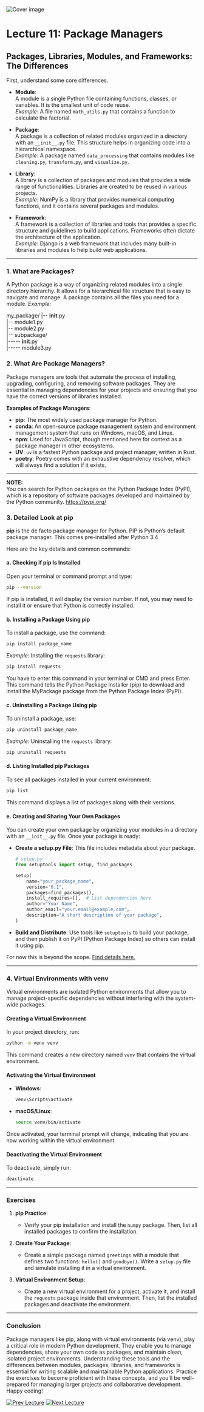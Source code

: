 ![Cover image](https://media.licdn.com/dms/image/v2/D5612AQHAUKwDFm3oxg/article-cover_image-shrink_720_1280/article-cover_image-shrink_720_1280/0/1695482293859?e=2147483647&v=beta&t=D2MqjYLj9jOAcOrXCXVRlzKVvRF16HE0hgg4yy3p678)

# Lecture 11: Package Managers

## Packages, Libraries, Modules, and Frameworks: The Differences
First, understand some core differences.

- **Module**:  
  A module is a single Python file containing functions, classes, or variables. It is the smallest unit of code reuse.  
  *Example*: A file named `math_utils.py` that contains a function to calculate the factorial.

- **Package**:  
  A package is a collection of related modules organized in a directory with an `__init__.py` file. This structure helps in organizing code into a hierarchical namespace.  
  *Example*: A package named `data_processing` that contains modules like `cleaning.py`, `transform.py`, and `visualize.py`.

- **Library**:  
  A library is a collection of packages and modules that provides a wide range of functionalities. Libraries are created to be reused in various projects.  
  *Example*: NumPy is a library that provides numerical computing functions, and it contains several packages and modules.

- **Framework**:  
  A framework is a collection of libraries and tools that provides a specific structure and guidelines to build applications. Frameworks often dictate the architecture of the application.  
  *Example*: Django is a web framework that includes many built-in libraries and modules to help build web applications.

---

### 1. What are Packages?
A Python package is a way of organizing related modules into a single directory hierarchy. It allows for a hierarchical file structure that is easy to navigate and manage. A package contains all the files you need for a module. 
*Example:*

my_package/
|-- __init__.py  
|-- module1.py  
|-- module2.py  
|-- subpackage/  
|----- __init__.py  
|----- module3.py


### 2. What Are Package Managers?

Package managers are tools that automate the process of installing, upgrading, configuring, and removing software packages. They are essential in managing dependencies for your projects and ensuring that you have the correct versions of libraries installed.

**Examples of Package Managers**:
- **pip**: The most widely used package manager for Python.
- **conda**: An open-source package management system and environment management system that runs on Windows, macOS, and Linux.
- **npm**: Used for JavaScript, though mentioned here for context as a package manager in other ecosystems.
- **UV**: `uv` is a fastest Python package and project manager, written in Rust.
- **poetry**: Poetry comes with an exhaustive dependency resolver, which will always find a solution if it exists.

---

**NOTE:**  
You can search for Python packages on the Python Package Index (PyPI), which is a repository of software packages developed and maintained by the Python community. https://pypi.org/



### 3. Detailed Look at pip

**pip** is the de facto package manager for Python. PIP is Python’s default package manager. This comes pre-installed after Python 3.4

Here are the key details and common commands:

#### a. Checking if pip Is Installed

Open your terminal or command prompt and type:
```bash
pip --version
```
If pip is installed, it will display the version number. If not, you may need to install it or ensure that Python is correctly installed.

#### b. Installing a Package Using pip

To install a package, use the command:
```bash
pip install package_name
```
*Example*: Installing the `requests` library:
```bash
pip install requests
```

You have to enter this command in your terminal or CMD and press Enter. This command tells the Python Package Installer (pip) to download and install the MyPackage package from the Python Package Index (PyPI).

#### c. Uninstalling a Package Using pip

To uninstall a package, use:
```bash
pip uninstall package_name
```
*Example*: Uninstalling the `requests` library:
```bash
pip uninstall requests
```

#### d. Listing Installed pip Packages

To see all packages installed in your current environment:
```bash
pip list
```
This command displays a list of packages along with their versions.

#### e. Creating and Sharing Your Own Packages

You can create your own package by organizing your modules in a directory with an `__init__.py` file. Once your package is ready:
- **Create a setup.py File**: This file includes metadata about your package.
  ```python
  # setup.py
  from setuptools import setup, find_packages

  setup(
      name="your_package_name",
      version="0.1",
      packages=find_packages(),
      install_requires=[],  # List dependencies here
      author="Your Name",
      author_email="your.email@example.com",
      description="A short description of your package",
  )
  ```
- **Build and Distribute**: Use tools like `setuptools` to build your package, and then publish it on PyPI (Python Package Index) so others can install it using pip.

For now this is beyond the scope. [Find details here.](https://packaging.python.org/en/latest/tutorials/packaging-projects/)

---

### 4. Virtual Environments with venv

Virtual environments are isolated Python environments that allow you to manage project-specific dependencies without interfering with the system-wide packages.

#### Creating a Virtual Environment

In your project directory, run:
```bash
python -m venv venv
```
This command creates a new directory named `venv` that contains the virtual environment.

#### Activating the Virtual Environment

- **Windows**:
  ```bash
  venv\Scripts\activate
  ```
- **macOS/Linux**:
  ```bash
  source venv/bin/activate
  ```

Once activated, your terminal prompt will change, indicating that you are now working within the virtual environment.

#### Deactivating the Virtual Environment

To deactivate, simply run:
```bash
deactivate
```

---



### Exercises

1. **pip Practice**:  
   - Verify your pip installation and install the `numpy` package. Then, list all installed packages to confirm the installation.

2. **Create Your Package**:  
   - Create a simple package named `greetings` with a module that defines two functions: `hello()` and `goodbye()`. Write a `setup.py` file and simulate installing it in a virtual environment.

3. **Virtual Environment Setup**:  
   - Create a new virtual environment for a project, activate it, and install the `requests` package inside that environment. Then, list the installed packages and deactivate the environment.

---

### Conclusion

Package managers like pip, along with virtual environments (via venv), play a critical role in modern Python development. They enable you to manage dependencies, share your own code as packages, and maintain clean, isolated project environments. Understanding these tools and the differences between modules, packages, libraries, and frameworks is essential for writing scalable and maintainable Python applications. Practice the exercises to become proficient with these concepts, and you’ll be well-prepared for managing larger projects and collaborative development. Happy coding!


[![Prev Lecture](../../Previous.png)](https://github.com/wasiqs-classics/Python-Lectures-Github/tree/master/Module%202%20-%20Intermediate%20Topics/010%20Modules)       [![Next Lecture](../../Next.png)](https://github.com/wasiqs-classics/Python-Lectures-Github/tree/master/Module%202%20-%20Intermediate%20Topics/012%20Some%20Important%20Packages)
